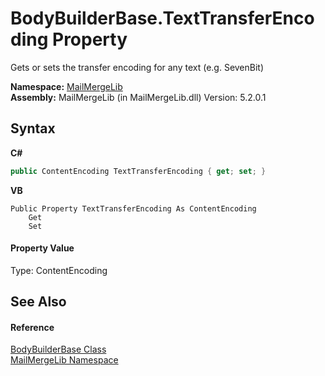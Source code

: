 # BodyBuilderBase.TextTransferEncoding Property 
 

Gets or sets the transfer encoding for any text (e.g. SevenBit)

**Namespace:**&nbsp;<a href="31c6ebbe-d683-7561-7308-5a5ee1f76bf5">MailMergeLib</a><br />**Assembly:**&nbsp;MailMergeLib (in MailMergeLib.dll) Version: 5.2.0.1

## Syntax

**C#**<br />
``` C#
public ContentEncoding TextTransferEncoding { get; set; }
```

**VB**<br />
``` VB
Public Property TextTransferEncoding As ContentEncoding
	Get
	Set
```


#### Property Value
Type: ContentEncoding

## See Also


#### Reference
<a href="a276d9e0-d769-8662-75c1-e7916560356f">BodyBuilderBase Class</a><br /><a href="31c6ebbe-d683-7561-7308-5a5ee1f76bf5">MailMergeLib Namespace</a><br />